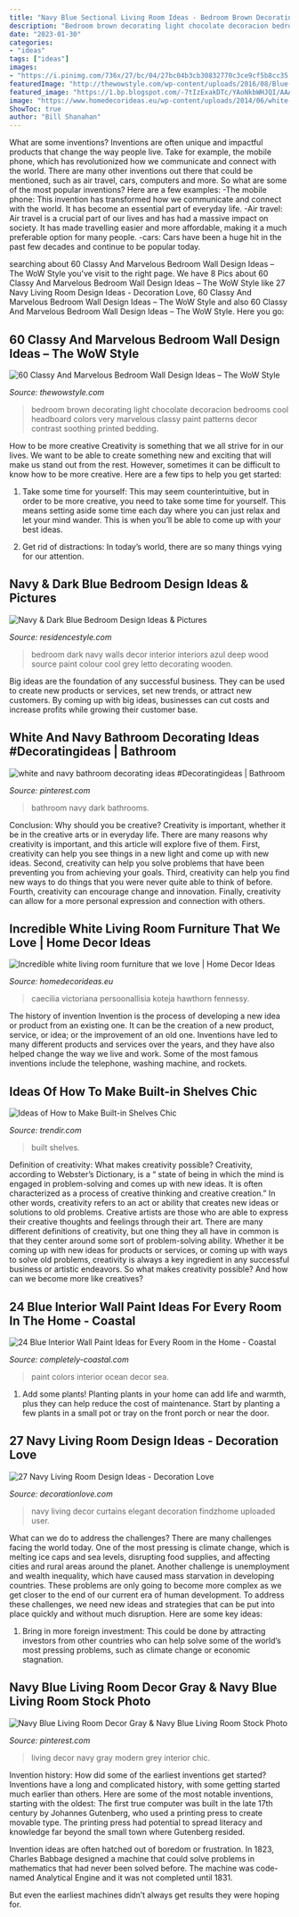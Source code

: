 ```yaml
---
title: "Navy Blue Sectional Living Room Ideas - Bedroom Brown Decorating Light Chocolate Decoracion Bedrooms Cool Headboard Colors Very Marvelous Classy Paint Patterns Decor Contrast Soothing Printed Bedding"
description: "Bedroom brown decorating light chocolate decoracion bedrooms cool headboard colors very marvelous classy paint patterns decor contrast soothing printed bedding"
date: "2023-01-30"
categories:
- "ideas"
tags: ["ideas"]
images:
- "https://i.pinimg.com/736x/27/bc/04/27bc04b3cb30832770c3ce9cf5b8cc35.jpg"
featuredImage: "http://thewowstyle.com/wp-content/uploads/2016/08/Blue-and-Brown-Bedroom-Wall-Decorating-Ideas.jpeg"
featured_image: "https://1.bp.blogspot.com/-7tIzExakDTc/YAoNkbWHJQI/AAAAAAABYOA/KKXlS3ydgpgNHNxdIdCWEGyC173pRwyvgCLcBGAsYHQ/w1200-h630-p-k-no-nu/sea-ocean-colors-scheme-palette-home-paint-colors.jpg"
image: "https://www.homedecorideas.eu/wp-content/uploads/2014/06/white-living-room-furniture-decor-ideas-chic.jpg"
ShowToc: true
author: "Bill Shanahan"
---
```



What are some inventions?
Inventions are often unique and impactful products that change the way people live. Take for example, the mobile phone, which has revolutionized how we communicate and connect with the world. There are many other inventions out there that could be mentioned, such as air travel, cars, computers and more. So what are some of the most popular inventions? Here are a few examples: 
-The mobile phone: This invention has transformed how we communicate and connect with the world. It has become an essential part of everyday life. 
-Air travel: Air travel is a crucial part of our lives and has had a massive impact on society. It has made travelling easier and more affordable, making it a much preferable option for many people. 
-cars: Cars have been a huge hit in the past few decades and continue to be popular today.

	

		
searching about 60 Classy And Marvelous Bedroom Wall Design Ideas – The WoW Style you've visit to the right page. We have 8 Pics about 60 Classy And Marvelous Bedroom Wall Design Ideas – The WoW Style like 27 Navy Living Room Design Ideas - Decoration Love, 60 Classy And Marvelous Bedroom Wall Design Ideas – The WoW Style and also 60 Classy And Marvelous Bedroom Wall Design Ideas – The WoW Style. Here you go:
		
    
## 60 Classy And Marvelous Bedroom Wall Design Ideas – The WoW Style

<img loading=lazy src="http://thewowstyle.com/wp-content/uploads/2016/08/Blue-and-Brown-Bedroom-Wall-Decorating-Ideas.jpeg" onerror="this.onerror=null;this.src='https://tse1.mm.bing.net/th?id=OIP.HJhxTObmF1eKALsyDtxfLAHaJ4&amp;pid=15.1';" alt="60 Classy And Marvelous Bedroom Wall Design Ideas – The WoW Style">

_Source: thewowstyle.com_

>bedroom brown decorating light chocolate decoracion bedrooms cool headboard colors very marvelous classy paint patterns decor contrast soothing printed bedding. 

	

How to be more creative
Creativity is something that we all strive for in our lives. We want to be able to create something new and exciting that will make us stand out from the rest. However, sometimes it can be difficult to know how to be more creative. Here are a few tips to help you get started:
1. Take some time for yourself: This may seem counterintuitive, but in order to be more creative, you need to take some time for yourself. This means setting aside some time each day where you can just relax and let your mind wander. This is when you’ll be able to come up with your best ideas.

2. Get rid of distractions: In today’s world, there are so many things vying for our attention.

    
## Navy &amp; Dark Blue Bedroom Design Ideas &amp; Pictures

<img loading=lazy src="http://residencestyle.com/wp-content/uploads/2015/01/Blue-Bedroom-Design-Ideas.jpg" onerror="this.onerror=null;this.src='https://tse2.mm.bing.net/th?id=OIP.30V0IqvfnVKueG0iqkWnUAHaKw&amp;pid=15.1';" alt="Navy &amp; Dark Blue Bedroom Design Ideas &amp; Pictures">

_Source: residencestyle.com_

>bedroom dark navy walls decor interior interiors azul deep wood source paint colour cool grey letto decorating wooden. 

	

Big ideas are the foundation of any successful business. They can be used to create new products or services, set new trends, or attract new customers. By coming up with big ideas, businesses can cut costs and increase profits while growing their customer base.

    
## White And Navy Bathroom Decorating Ideas #Decoratingideas | Bathroom

<img loading=lazy src="https://i.pinimg.com/736x/27/bc/04/27bc04b3cb30832770c3ce9cf5b8cc35.jpg" onerror="this.onerror=null;this.src='https://tse3.mm.bing.net/th?id=OIP.UrRPHUzJzyRhAMOAFvcQOQHaJ8&amp;pid=15.1';" alt="white and navy bathroom decorating ideas #Decoratingideas | Bathroom">

_Source: pinterest.com_

>bathroom navy dark bathrooms. 

	

Conclusion: Why should you be creative?
Creativity is important, whether it be in the creative arts or in everyday life. There are many reasons why creativity is important, and this article will explore five of them. First, creativity can help you see things in a new light and come up with new ideas. Second, creativity can help you solve problems that have been preventing you from achieving your goals. Third, creativity can help you find new ways to do things that you were never quite able to think of before. Fourth, creativity can encourage change and innovation. Finally, creativity can allow for a more personal expression and connection with others.

    
## Incredible White Living Room Furniture That We Love | Home Decor Ideas

<img loading=lazy src="https://www.homedecorideas.eu/wp-content/uploads/2014/06/white-living-room-furniture-decor-ideas-chic.jpg" onerror="this.onerror=null;this.src='https://tse4.mm.bing.net/th?id=OIP.qoMHbZMqqlImmDWngS8M9QHaKX&amp;pid=15.1';" alt="Incredible white living room furniture that we love | Home Decor Ideas">

_Source: homedecorideas.eu_

>caecilia victoriana persoonallisia koteja hawthorn fennessy. 

	

The history of invention
Invention is the process of developing a new idea or product from an existing one. It can be the creation of a new product, service, or idea; or the improvement of an old one. Inventions have led to many different products and services over the years, and they have also helped change the way we live and work. Some of the most famous inventions include the telephone, washing machine, and rockets.

    
## Ideas Of How To Make Built-in Shelves Chic

<img loading=lazy src="https://cdn.trendir.com/wp-content/uploads/2017/08/Blue-built-in-shelves-to-make-a-steatment.jpg" onerror="this.onerror=null;this.src='https://tse3.mm.bing.net/th?id=OIP.u4j-2kaHRlUkkfGuWBcxSgHaFj&amp;pid=15.1';" alt="Ideas of How to Make Built-in Shelves Chic">

_Source: trendir.com_

>built shelves. 

	

Definition of creativity: What makes creativity possible?
Creativity, according to Webster’s Dictionary, is a “ state of being in which the mind is engaged in problem-solving and comes up with new ideas. It is often characterized as a process of creative thinking and creative creation.” In other words, creativity refers to an act or ability that creates new ideas or solutions to old problems. Creative artists are those who are able to express their creative thoughts and feelings through their art.
There are many different definitions of creativity, but one thing they all have in common is that they center around some sort of problem-solving ability. Whether it be coming up with new ideas for products or services, or coming up with ways to solve old problems, creativity is always a key ingredient in any successful business or artistic endeavors. So what makes creativity possible? And how can we become more like creatives?

    
## 24 Blue Interior Wall Paint Ideas For Every Room In The Home - Coastal

<img loading=lazy src="https://1.bp.blogspot.com/-7tIzExakDTc/YAoNkbWHJQI/AAAAAAABYOA/KKXlS3ydgpgNHNxdIdCWEGyC173pRwyvgCLcBGAsYHQ/w1200-h630-p-k-no-nu/sea-ocean-colors-scheme-palette-home-paint-colors.jpg" onerror="this.onerror=null;this.src='https://tse4.mm.bing.net/th?id=OIP.2u6siFsqwSet-ZbkXFeCugHaF4&amp;pid=15.1';" alt="24 Blue Interior Wall Paint Ideas for Every Room in the Home - Coastal">

_Source: completely-coastal.com_

>paint colors interior ocean decor sea. 

	

1. Add some plants! Planting plants in your home can add life and warmth, plus they can help reduce the cost of maintenance. Start by planting a few plants in a small pot or tray on the front porch or near the door.

    
## 27 Navy Living Room Design Ideas - Decoration Love

<img loading=lazy src="http://www.decorationlove.com/wp-content/uploads/2016/09/Navy-Blue-Living-Room-Curtains.jpg" onerror="this.onerror=null;this.src='https://tse4.mm.bing.net/th?id=OIP.KepVRcMv43u4sKxvP2Ce7AHaJ3&amp;pid=15.1';" alt="27 Navy Living Room Design Ideas - Decoration Love">

_Source: decorationlove.com_

>navy living decor curtains elegant decoration findzhome uploaded user. 

	

What can we do to address the challenges?
There are many challenges facing the world today. One of the most pressing is climate change, which is melting ice caps and sea levels, disrupting food supplies, and affecting cities and rural areas around the planet. Another challenge is unemployment and wealth inequality, which have caused mass starvation in developing countries. 
These problems are only going to become more complex as we get closer to the end of our current era of human development. To address these challenges, we need new ideas and strategies that can be put into place quickly and without much disruption. Here are some key ideas: 

1) Bring in more foreign investment: This could be done by attracting investors from other countries who can help solve some of the world’s most pressing problems, such as climate change or economic stagnation.

    
## Navy Blue Living Room Decor Gray &amp; Navy Blue Living Room Stock Photo

<img loading=lazy src="https://i.pinimg.com/736x/56/79/c4/5679c475f771bb89a6797b20919d89a0.jpg" onerror="this.onerror=null;this.src='https://tse3.mm.bing.net/th?id=OIP.FylG9vIIk2Vl9o5UnNrl8gHaJ3&amp;pid=15.1';" alt="Navy Blue Living Room Decor Gray &amp; Navy Blue Living Room Stock Photo">

_Source: pinterest.com_

>living decor navy gray modern grey interior chic. 

	

Invention history: How did some of the earliest inventions get started?
Inventions have a long and complicated history, with some getting started much earlier than others. Here are some of the most notable inventions, starting with the oldest:
The first true computer was built in the late 17th century by Johannes Gutenberg, who used a printing press to create movable type. The printing press had potential to spread literacy and knowledge far beyond the small town where Gutenberg resided.

Invention ideas are often hatched out of boredom or frustration. In 1823, Charles Babbage designed a machine that could solve problems in mathematics that had never been solved before. The machine was code-named Analytical Engine and it was not completed until 1831.

But even the earliest machines didn’t always get results they were hoping for.

